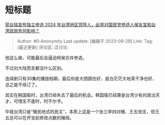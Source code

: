 # 短标题
[郭台铭宣布独立参选 2024 年台湾地区领导人，此举对国民党参选人侯友宜和台湾政局有何影响？](https://www.zhihu.com/question/619477836/answer/3185981982)

> Author: #0-Anonymity
> Last update: [编辑于 2023-08-29]
> Link:
> Tag: [最近更新]
> 评论区:
> 泛讨论:

他这么做，可能最后会逼迫柯侯合并参选。

不过对大陆而言都没什么区别。

连续剧只有30集的播放档期，最后你是大团圆也好，是白茫茫大地真干净也好，总之是不续订了。

其实在韩国瑜时，台湾已经失去了最后的机会。韩国瑜已经算是台湾少有的政治天才，可惜生不逢时，时不尔予。

毕竟台湾只是“殖民地式的民主”，本质上这是一个张三李四对赌、王五坐庄，但王五总可以在开宝前修改点数的赌局。